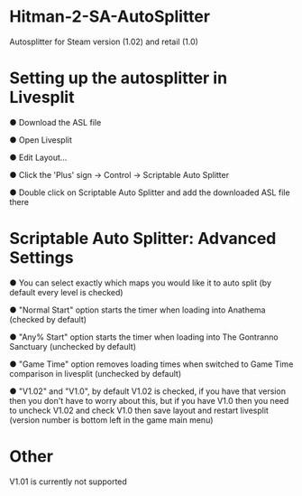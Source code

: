 # Hitman-2-SA-AutoSplitter

Autosplitter for Steam version (1.02) and retail (1.0)


# Setting up the autosplitter in Livesplit

● Download the ASL file

● Open Livesplit

● Edit Layout...

● Click the 'Plus' sign -> Control -> Scriptable Auto Splitter

● Double click on Scriptable Auto Splitter and add the downloaded ASL file there


# Scriptable Auto Splitter: Advanced Settings

● You can select exactly which maps you would like it to auto split (by default every level is checked)

● "Normal Start" option starts the timer when loading into Anathema (checked by default)

● "Any% Start" option starts the timer when loading into The Gontranno Sanctuary (unchecked by default)

● "Game Time" option removes loading times when switched to Game Time comparison in livesplit (unchecked by default)

● "V1.02" and "V1.0", by default V1.02 is checked, if you have that version then you don't have to worry about this, but if you have V1.0 then you need to uncheck V1.02 and check V1.0 then save layout and restart livesplit (version number is bottom left in the game main menu)


# Other

V1.01 is currently not supported
